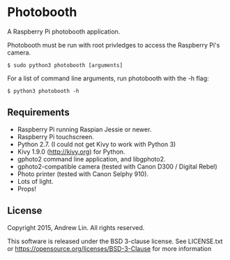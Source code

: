 Photobooth
==========

A Raspberry Pi photobooth application.

Photobooth must be run with root privledges to access the Raspberry Pi's
camera.

    $ sudo python3 photobooth [arguments]

For a list of command line arguments, run photobooth with the -h flag:

    $ python3 photobooth -h

Requirements
------------

* Raspberry Pi running Raspian Jessie or newer.
* Raspberry Pi touchscreen.
* Python 2.7. (I could not get Kivy to work with Python 3)
* Kivy 1.9.0 (http://kivy.org) for Python.
* gphoto2 command line application, and libgphoto2.
* gphoto2-compatible camera (tested with Canon D300 / Digital Rebel)
* Photo printer (tested with Canon Selphy 910).
* Lots of light.
* Props!

License
-------

Copyright 2015, Andrew Lin.
All rights reserved.

This software is released under the BSD 3-clause license. See LICENSE.txt or
https://opensource.org/licenses/BSD-3-Clause for more information
